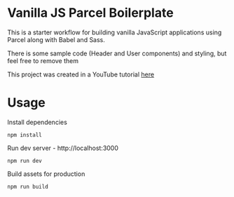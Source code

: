 # Vanilla JS Parcel Boilerplate

This is a starter workflow for building vanilla JavaScript applications using Parcel along with Babel and Sass.

There is some sample code (Header and User components) and styling, but feel free to remove them

This project was created in a YouTube tutorial [here](https://www.youtube.com/watch?v=8rD9amRSOQY&t=1165s)

# Usage

Install dependencies

```
npm install
```

Run dev server - http://localhost:3000

```
npm run dev
```

Build assets for production

```
npm run build
```
